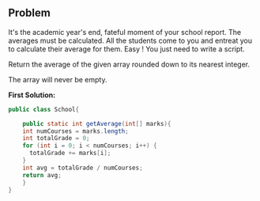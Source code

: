 ## Problem

It's the academic year's end, fateful moment of your school report. The averages must be calculated. All the students come to you and entreat you to calculate their average for them. Easy ! You just need to write a script.

Return the average of the given array rounded down to its nearest integer.

The array will never be empty.

**First Solution:**
```java
public class School{

 	public static int getAverage(int[] marks){
    int numCourses = marks.length;
    int totalGrade = 0;
    for (int i = 0; i < numCourses; i++) {
      totalGrade += marks[i];
    }
	int avg = totalGrade / numCourses;
    return avg;
	}
}
```
